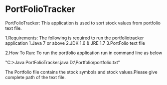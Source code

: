 # PortFolioTracker
PortFolioTracker:
This application is used to sort stock values from portfolio text file.

1.Requirements:
The following is required to run the portfoliotracker application
1.Java 7 or above
2.JDK 1.6 & JRE 1.7
3.PortFolio text file

2.How To Run:
To run the portfolio application run in command line as below

"C:\>Java PortFolioTracker.java D:\Portfolio\portfolio.txt"

The Portfolio file contains the stock symbols and stock values.Please give complete path of the text file.
